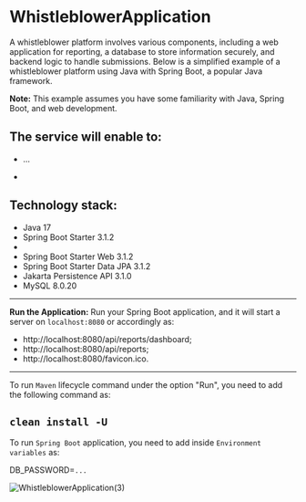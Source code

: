 # WhistleblowerApplication
A whistleblower platform involves various components, including a web application for reporting, a database to store information securely, and backend logic to handle submissions. Below is a simplified example of a whistleblower platform using Java with Spring Boot, a popular Java framework.

**Note:** This example assumes you have some familiarity with Java, Spring Boot, and web development.

The service will enable to:
----------------
- ...

- 
**Technology stack:**
---------------- 
* Java 17
* Spring Boot Starter 3.1.2
* 
* Spring Boot Starter Web 3.1.2
* Spring Boot Starter Data JPA 3.1.2 
* Jakarta Persistence API 3.1.0
* MySQL 8.0.20
---------------- 
**Run the Application:**
Run your Spring Boot application, and it will start a server on `localhost:8080`
or accordingly as: 
- http://localhost:8080/api/reports/dashboard;
- http://localhost:8080/api/reports;
- http://localhost:8080/favicon.ico.
---------------- 
To run `Maven` lifecycle command under the option "Run", 
you need to add the following command as:

`clean install -U`
---------------- 
To run `Spring Boot` application, 
you need to add inside `Environment variables` as:

DB_PASSWORD=`...`

![WhistleblowerApplication(3)](https://github.com/invzbl3/WhistleblowerApplication/assets/24904825/5505f6e2-d798-4696-a1a8-58ad9542b2a2)
